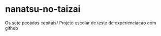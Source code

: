 # nanatsu-no-taizai
Os sete pecados capitais/ Projeto escolar de teste de experienciacao com github
